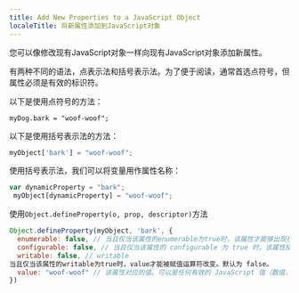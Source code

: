 ```yaml
---
title: Add New Properties to a JavaScript Object
localeTitle: 将新属性添加到JavaScript对象
---
```

您可以像修改现有JavaScript对象一样向现有JavaScript对象添加新属性。

有两种不同的语法，点表示法和括号表示法。为了便于阅读，通常首选点符号，但属性必须是有效的标识符。

以下是使用点符号的方法：
```
myDog.bark = "woof-woof"; 
```

以下是使用括号表示法的方法：

```javascript
myObject['bark'] = "woof-woof"; 
```

使用括号表示法，我们可以将变量用作属性名称：

```javascript
var dynamicProperty = "bark"; 
 myObject[dynamicProperty] = "woof-woof"; 

```

使用`Object.defineProperty(o, prop, descriptor)`方法
```javascript
Object.defineProperty(myObject, 'bark', {
  enumerable: false, // 当且仅当该属性的enumerable为true时，该属性才能够出现在对象的枚举属性中。默认为 false。
  configurable: false, // 当且仅当该属性的 configurable 为 true 时，该属性描述符才能够被改变，同时该属性也能从对应的对象上被删除。默认为 false。
  writable: false, // writable
当且仅当该属性的writable为true时，value才能被赋值运算符改变。默认为 false。
  value: "woof-woof" // 该属性对应的值。可以是任何有效的 JavaScript 值（数值，对象，函数等）。默认为 undefined。
})
```
